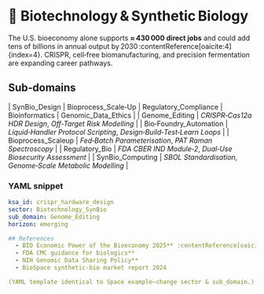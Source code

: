 # 🧬 Biotechnology & Synthetic Biology

The U.S. bioeconomy alone supports **≈ 430 000 direct jobs** and could add tens of billions in annual output by 2030 :contentReference[oaicite:4]{index=4}. CRISPR, cell‑free biomanufacturing, and precision fermentation are expanding career pathways.

## Sub‑domains
| SynBio_Design 
| Bioprocess_Scale‑Up 
| Regulatory_Compliance 
| Bioinformatics 
| Genomic_Data_Ethics |
| Genome_Editing | *CRISPR‑Cas12a HDR Design*, *Off‑Target Risk Modelling* |
| Bio‑Foundry_Automation | *Liquid‑Handler Protocol Scripting*, *Design‑Build‑Test‑Learn Loops* |
| Bioprocess_Scaleup | *Fed‑Batch Parameterisation*, *PAT Raman Spectroscopy* |
| Regulatory_Bio | *FDA CBER IND Module‑2*, *Dual‑Use Biosecurity Assessment* |
| SynBio_Computing | *SBOL Standardisation*, *Genome‑Scale Metabolic Modelling* |

### YAML snippet
```yaml
ksa_id: crispr_hardware_design
sector: Biotechnology_SynBio
sub_domain: Genome_Editing
horizon: emerging

## References
  - BIO Economic Power of the Bioeconomy 2025** :contentReference[oaicite:5]{index=5}  
  - FDA CMC guidance for biologics**  
  - NIH Genomic Data Sharing Policy**  
  - BioSpace synthetic‑bio market report 2024

(YAML template identical to Space example—change sector & sub_domain.)
